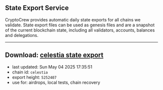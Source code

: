 ## State Export Service
CryptoCrew provides automatic daily state exports for all chains we validate. State export files can be used as genesis files and are a snapshot of the current blockchain state, including all validators, accounts, balances and delegations.

---
**Download: [celestia state export](https://dl-eu2.ccvalidators.com/SERVICE/celestia/celestia_export_5252407.json)**
---

- last updated: Sun May 04 2025 17:35:51
- chain id: `celestia`
- export height: `5252407`
- use for: airdrops, local tests, chain recovery
